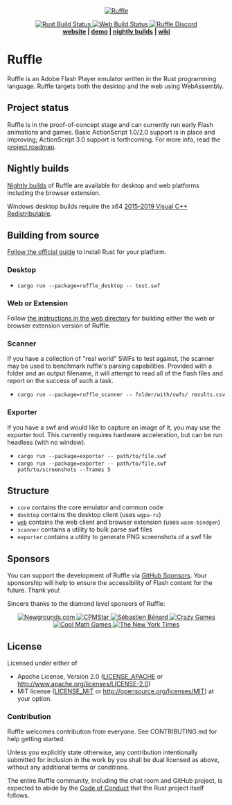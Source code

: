 <p align="center">
 <a href="https://ruffle.rs"><img src="https://ruffle.rs/assets/logo.png" alt="Ruffle"></a>
</p>
<p align="center">
 <a href="https://github.com/ruffle-rs/ruffle/actions">
  <img src="https://img.shields.io/github/workflow/status/ruffle-rs/ruffle/Test%20Rust?label=rust%20build" alt="Rust Build Status" />
  <img src="https://img.shields.io/github/workflow/status/ruffle-rs/ruffle/Test%20Web?label=web%20build" alt="Web Build Status" />
 </a>
  <a href="https://discord.gg/J8hgCQN">
      <img src="https://img.shields.io/discord/610531541889581066" alt="Ruffle Discord">
  </a>
  <br>
  <strong><a href="https://ruffle.rs">website</a> | <a href="https://ruffle.rs/demo">demo</a> | <a href="https://github.com/ruffle-rs/ruffle/releases">nightly builds</a> | <a href="https://github.com/ruffle-rs/ruffle/wiki">wiki</a></strong>
</p>

# Ruffle

Ruffle is an Adobe Flash Player emulator written in the Rust programming language. Ruffle targets both the desktop and the web using WebAssembly.

## Project status

Ruffle is in the proof-of-concept stage and can currently run early Flash animations and games. Basic ActionScript 1.0/2.0 support is in place and improving; ActionScript 3.0 support is forthcoming. For more info, read the [project roadmap](https://github.com/ruffle-rs/ruffle/wiki/Roadmap).

## Nightly builds

[Nightly builds](https://github.com/ruffle-rs/ruffle/releases) of Ruffle are available for desktop and web platforms including the browser extension.

Windows desktop builds require the x64 [2015-2019 Visual C++ Redistributable](https://support.microsoft.com/en-us/help/2977003/the-latest-supported-visual-c-downloads).

## Building from source

[Follow the official guide](https://www.rust-lang.org/tools/install) to install Rust for your platform.

### Desktop

- `cargo run --package=ruffle_desktop -- test.swf`

### Web or Extension

Follow [the instructions in the web directory](web/README.md#building-from-source) for building
either the web or browser extension version of Ruffle.

### Scanner

If you have a collection of "real world" SWFs to test against, the scanner may be used to benchmark
ruffle's parsing capabilities. Provided with a folder and an output filename, it will attempt to read
all of the flash files and report on the success of such a task.

- `cargo run --package=ruffle_scanner -- folder/with/swfs/ results.csv`

### Exporter

If you have a swf and would like to capture an image of it, you may use the exporter tool.
This currently requires hardware acceleration, but can be run headless (with no window).

- `cargo run --package=exporter -- path/to/file.swf`
- `cargo run --package=exporter -- path/to/file.swf path/to/screenshots --frames 5`

## Structure

- `core` contains the core emulator and common code
- `desktop` contains the desktop client (uses `wgpu-rs`)
- [`web`](web) contains the web client and browser extension (uses `wasm-bindgen`)
- `scanner` contains a utility to bulk parse swf files
- `exporter` contains a utility to generate PNG screenshots of a swf file

## Sponsors

You can support the development of Ruffle via [GitHub Sponsors](https://github.com/sponsors/ruffle-rs). Your sponsorship will help to ensure the accessibility of Flash content for the future. Thank you!

Sincere thanks to the diamond level sponsors of Ruffle:

<p align="center">
  <a href="https://www.newgrounds.com">
    <img src="https://ruffle.rs/assets/sponsors/newgrounds.png" alt="Newgrounds.com">
  </a>
  <a href="https://www.cpmstar.com">
    <img src="https://ruffle.rs/assets/sponsors/cpmstar.png" alt="CPMStar">
  </a>
  <a href="https://deepnight.net">
    <img src="https://ruffle.rs/assets/sponsors/deepnight.png" alt="Sébastien Bénard">
  </a>
  <a href="https://www.crazygames.com">
    <img src="https://ruffle.rs/assets/sponsors/crazygames.png" alt="Crazy Games">
  </a>
  <a href="https://www.coolmathgames.com">
    <img src="https://ruffle.rs/assets/sponsors/coolmathgames.png" alt="Cool Math Games">
  </a>
  <a href="https://www.nytimes.com/">
    <img src="https://ruffle.rs/assets/sponsors/nyt.png" alt="The New York Times">
  </a>
</p>

## License

Licensed under either of

- Apache License, Version 2.0 ([LICENSE_APACHE](LICENSE_APACHE) or http://www.apache.org/licenses/LICENSE-2.0)
- MIT license ([LICENSE_MIT](LICENSE_MIT) or http://opensource.org/licenses/MIT)
  at your option.

### Contribution

Ruffle welcomes contribution from everyone. See CONTRIBUTING.md for help getting started.

Unless you explicitly state otherwise, any contribution intentionally submitted
for inclusion in the work by you shall be dual licensed as above, without any
additional terms or conditions.

The entire Ruffle community, including the chat room and GitHub project, is expected to abide by the [Code of Conduct](https://www.rust-lang.org/policies/code-of-conduct) that the Rust project itself follows.
